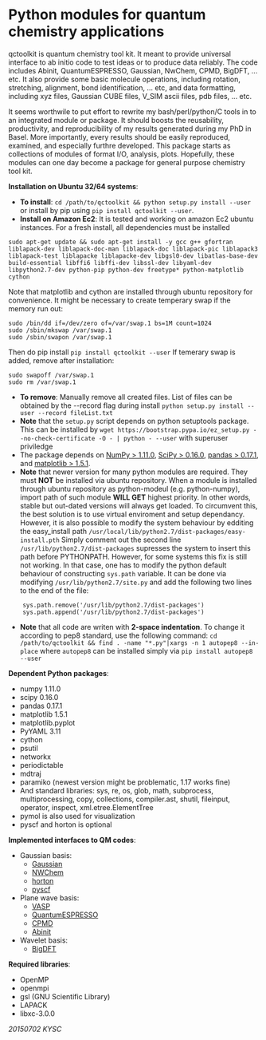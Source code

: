 Python modules for quantum chemistry applications
=====================================================
qctoolkit is quantum chemistry tool kit. 
It meant to provide universal interface to ab initio code
to test ideas or to produce data reliably. 
The code includes Abinit, QuantumESPRESSO, Gaussian, NwChem,
CPMD, BigDFT, ... etc.
It also provide some basic molecule operations, including 
rotation, stretching, alignment, bond identification, ... etc,
and data formatting, including
xyz files, Gaussian CUBE files, V\_SIM ascii files, pdb files, ... etc.

It seems worthwile to put effort to rewrite my bash/perl/python/C 
tools in to an integrated module or package. It should boosts the
reusability, productivity, and reproducibility of my results 
generated during my PhD in Basel.
More importantly, every results should be easily reproduced, 
examined, and especially furthre developed. This package starts as 
collections of modules of format I/O, analysis, plots.
Hopefully, these modules can one day become a package for general 
purpose chemistry tool kit. 

**Installation on Ubuntu 32/64 systems**:
* __To install__: ```cd /path/to/qctoolkit && python setup.py install --user``` or install by pip using ```pip install qctoolkit --user```. 
* __Install on Amazon Ec2__: It is tested and working on amazon Ec2 ubuntu instances. For a fresh install, all dependencies must be installed
```
sudo apt-get update && sudo apt-get install -y gcc g++ gfortran liblapack-dev liblapack-doc-man liblapack-doc liblapack-pic liblapack3 liblapack-test liblapacke liblapacke-dev libgsl0-dev libatlas-base-dev build-essential libffi6 libffi-dev libssl-dev libyaml-dev libpython2.7-dev python-pip python-dev freetype* python-matplotlib cython
```
Note that matplotlib and cython are installed through ubuntu repository for convenience. It might be necessary to create temperary swap if the memory run out:
```
sudo /bin/dd if=/dev/zero of=/var/swap.1 bs=1M count=1024
sudo /sbin/mkswap /var/swap.1
sudo /sbin/swapon /var/swap.1
```
Then do pip install ```pip install qctoolkit --user```
If temerary swap is added, remove after installation:
```
sudo swapoff /var/swap.1
sudo rm /var/swap.1
```
* __To remove__:  Manually remove all created files. List of files can 
be obtained by the --record flag during install
```python setup.py install --user --record fileList.txt```
* **Note** that the ```setup.py``` script depends on python setuptools
  package. This can be installed by
```wget https://bootstrap.pypa.io/ez_setup.py --no-check-certificate -O - | python - --user```
  with superuser priviledge
* The package depends on [NumPy > 1.11.0](http://www.numpy.org/),
  [SciPy > 0.16.0](https://www.scipy.org/),
  [pandas > 0.17.1](http://pandas.pydata.org/), 
  and [matplotlib > 1.5.1](http://matplotlib.org/). 
* **Note** that newer version for many python modules are required. They must __NOT__ 
be installed via ubuntu repository. When a module is installed 
through ubuntu repository as python-modeul (e.g. python-numpy), 
import path of such module **WILL GET** highest priority. 
In other words, stable but out-dated versions will always get loaded. 
To circumvent this, 
the best solution is to use virtual enviroment and setup dependancy. 
However, it is also possible to modify the system behaviour 
by edditing the easy_install path ```/usr/local/lib/python2.7/dist-packages/easy-install.pth```
Simply comment out the second line ```/usr/lib/python2.7/dist-packages``` 
supresses the system to insert this path before PYTHONPATH.
However, for some systems this fix is still not working. 
In that case, one has to modify the python default behaviour of constructing ```sys.path```
variable. It can be done via modifying ```/usr/lib/python2.7/site.py```
and add the following two lines to the end of the file:
```
    sys.path.remove('/usr/lib/python2.7/dist-packages')
    sys.path.append('/usr/lib/python2.7/dist-packages')
```

* **Note** that all code are writen with **2-space indentation**. 
  To change it according to pep8 standard, use the following command:
```cd /path/to/qctoolkit && find . -name "*.py"|xargs -n 1 autopep8 --in-place```
  where ```autopep8``` can be installed simply via ```pip install autopep8 --user```

**Dependent Python packages**:
* numpy 1.11.0
* scipy 0.16.0
* pandas 0.17.1
* matplotlib 1.5.1
* matplotlib.pyplot
* PyYAML 3.11
* cython
* psutil
* networkx
* periodictable
* mdtraj
* paramiko (newest version might be problematic, 1.17 works fine)
* And standard libraries: sys, re, os, glob, math, subprocess, multiprocessing, copy, collections, compiler.ast, shutil, fileinput, operator, inspect, xml.etree.ElementTree
* pymol is also used for visualization
* pyscf and horton is optional

**Implemented interfaces to QM codes**:
* Gaussian basis:
  - [Gaussian](www.gaussian.com/)
  - [NWChem](www.nwchem-sw.org/index.php/Main_Page)
  - [horton](theochem.github.io/horton/)
  - [pyscf](http://sunqm.github.io/pyscf/)
* Plane wave basis:
  - [VASP](www.vasp.at)
  - [QuantumESPRESSO](www.quantum-espresso.org/)
  - [CPMD](www.cpmd.org/)
  - [Abinit](http://www.abinit.org/)
* Wavelet basis:
  - [BigDFT](bigdft.org/Wiki/index.php?title=BigDFT_website)

**Required libraries**:
* OpenMP
* openmpi
* gsl
(GNU Scientific Library)
* LAPACK
* libxc-3.0.0

*20150702 KYSC*
